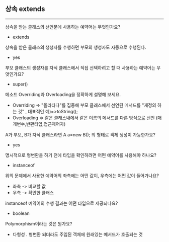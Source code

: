 ## 상속 extends


---

상속을 받는 클래스의 선언문에 사용하는 예약어는 무엇인가요?
* extends

상속을 받은 클래스의 생성자를 수행하면 부모의 생성자도 자동으로 수행된다.
* yes

부모 클래스의 생성자를 자식 클래스에서 직접 선택하려고 할 때 사용하는 예약어는 무엇인가요?
* super()
 
메소드 Overriding과 Overloading을 정확하게 설명해 보세요.
* Overriding => "올라타다"를 집중해 부모 클래스에서 선언된 메서드를 "재정의 하는 것" , 대표적인 예)=>toString();
* Overloading => 같은 클래스내에서 같은 이름의 메서드를 다른 방식으로 선언 (매개변수,반환타입,접근제어자) 

A가 부모, B가 자식 클래스라면 A a=new B(); 의 형태로 객체 생성이 가능한가요?
* yes

명시적으로 형변환을 하기 전에 타입을 확인하려면 어떤 예약어를 사용해야 하나요?
* instanceof

위의 문제에서 사용한 예약어의 좌측에는 어떤 값이, 우측에는 어떤 값이 들어가나요?
* 좌측 -> 비교할 값
* 우측 -> 확인한 클래스

instanceof 예약어의 수행 결과는 어떤 타입으로 제공되나요?
* boolean

Polymorphism이라는 것은 뭔가요?
* 다형성 . 형변환 되더라도 주입된 객체에 원래있는 메서드가 호출되는 것
